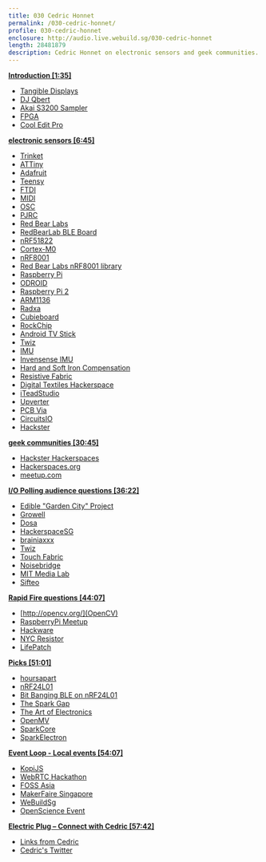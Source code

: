 ```yaml
---
title: 030 Cedric Honnet
permalink: /030-cedric-honnet/
profile: 030-cedric-honnet
enclosure: http://audio.live.webuild.sg/030-cedric-honnet
length: 28481879
description: Cedric Honnet on electronic sensors and geek communities.
---
```


**[Introduction [1:35]](#t=1:35)**

- [Tangible Displays](http://www.tangibledisplay.com/)
- [DJ Qbert](http://en.wikipedia.org/wiki/DJ_Qbert)
- [Akai S3200 Sampler](http://www.vintagesynth.com/akai/s3000.php)
- [FPGA](http://en.wikipedia.org/wiki/Field-programmable_gate_array)
- [Cool Edit Pro](http://en.wikipedia.org/wiki/Adobe_Audition)

**[electronic sensors [6:45]](#t=6:45)**

- [Trinket](http://www.adafruit.com/product/1501)
- [ATTiny](http://www.atmel.com/devices/attiny85.aspx)
- [Adafruit](http://adafruit.com/)
- [Teensy](https://www.pjrc.com/teensy/)
- [FTDI](http://www.ftdichip.com/)
- [MIDI](http://en.wikipedia.org/wiki/MIDI)
- [OSC](http://en.wikipedia.org/wiki/Open_Sound_Control)
- [PJRC](https://www.pjrc.com/)
- [Red Bear Labs](http://redbearlab.com/)
- [RedBearLab BLE Board](http://redbearlab.com/redbearlab-nrf51822/)
- [nRF51822](https://www.nordicsemi.com/eng/Products/Bluetooth-Smart-Bluetooth-low-energy/nRF51822)
- [Cortex-M0](http://www.arm.com/products/processors/cortex-m/cortex-m0.php)
- [nRF8001](https://www.nordicsemi.com/eng/Products/Bluetooth-Smart-Bluetooth-low-energy/nRF8001)
- [Red Bear Labs nRF8001 library](https://github.com/RedBearLab/nRF8001/)
- [Raspberry Pi](http://www.raspberrypi.org/)
- [ODROID](http://www.hardkernel.com/main/main.php)
- [Raspberry Pi 2](http://www.raspberrypi.org/products/raspberry-pi-2-model-b/)
- [ARM1136](http://www.arm.com/products/processors/classic/arm11/arm1136.php)
- [Radxa](http://radxa.com/Home)
- [Cubieboard](http://cubieboard.org/)
- [RockChip](http://en.wikipedia.org/wiki/Rockchip)
- [Android TV Stick](http://www.amazon.com/Tronsmart-MK908II-Dongle-RK3188t-Bluetooth/dp/B00CGYAGL6)
- [Twiz](http://twiz.io)
- [IMU](http://en.wikipedia.org/wiki/Inertial_measurement_unit)
- [Invensense IMU](http://www.invensense.com/mems/gyro/mpu9150.html)
- [Hard and Soft Iron Compensation](http://cache.freescale.com/files/sensors/doc/app_note/AN4246.pdf)
- [Resistive Fabric](http://openmaterials.org/materials-101-electrotextiles/)
- [Digital Textiles Hackerspace](http://datapaulette.org/)
- [iTeadStudio](http://imall.iteadstudio.com/)
- [Upverter](https://upverter.com/)
- [PCB Via](http://en.wikipedia.org/wiki/Via_%28electronics%29)
- [CircuitsIO](http://circuits.io)
- [Hackster](http://hackster.io/)

**[geek communities [30:45]](#t=30:45)**

- [Hackster Hackerspaces](http://hackster.io/hackerspaces)
- [Hackerspaces.org](http://hackerspaces.org/)
- [meetup.com](http://meetup.com/)

**[I/O Polling audience questions [36:22]](#t=36:22)**

- [Edible "Garden City" Project](http://www.ediblegardencity.com/)
- [Growell](https://www.facebook.com/thegrowellpopup/info)
- [Dosa](http://en.wikipedia.org/wiki/Dosa)
- [HackerspaceSG](http://hackerspace.sg/)
- [brainiaxxx](https://twitter.com/brainiaxxx)
- [Twiz](http://twiz.io)
- [Touch Fabric](http://www.makery.info/2014/12/02/maurin-donneaud-invente-la-peau-de-robot/)
- [Noisebridge](https://www.noisebridge.net/)
- [MIT Media Lab](http://www.media.mit.edu/)
- [Sifteo](http://farewell.sifteo.com/)

**[Rapid Fire questions [44:07]](#t=44:07)**

- [http://opencv.org/](OpenCV)
- [RaspberryPi Meetup](https://www.facebook.com/groups/raspberrypisingapore/)
- [Hackware](http://www.meetup.com/Hackware/)
- [NYC Resistor](http://www.nycresistor.com/)
- [LifePatch](http://lifepatch.org/)

**[Picks [51:01]](#t=51:01)**

- [hoursapart](http://hoursapart.com/)
- [nRF24L01](http://www.nordicsemi.com/eng/Products/2.4GHz-RF/nRF24L01)
- [Bit Banging BLE on nRF24L01](http://dmitry.gr/index.php?r=05.Projects&proj=15&proj=11.%20Bluetooth%20LE%20fakery)
- [The Spark Gap](http://thesparkgap.net/)
- [The Art of Electronics](http://en.wikipedia.org/wiki/The_Art_of_Electronics)
- [OpenMV](https://www.kickstarter.com/projects/botthoughts/openmv-cam-embedded-machine-vision)
- [SparkCore](http://spark.io/)
- [SparkElectron](https://www.kickstarter.com/projects/sparkdevices/spark-electron-cellular-dev-kit-with-a-simple-data)

**[Event Loop - Local events [54:07]](#t=54:07)**

- [KopiJS](https://github.com/KopiJS/kopi.js/issues/24)
- [WebRTC Hackathon](http://www.meetup.com/Singapore-WebRTC-Meetup/events/220474387/)
- [FOSS Asia](http://fossasia.org/)
- [MakerFaire Singapore](http://makerfairesingapore.com/)
- [WeBuildSg](http://webuild.sg)
- [OpenScience Event](https://www.facebook.com/events/424468387727225)

**[Electric Plug  – Connect with Cedric [57:42]](#t=57:42)**

- [Links from Cedric](http://board.net/p/cedric-webuild)
- [Cedric's Twitter](https://twitter.com/brainiaxxx)



